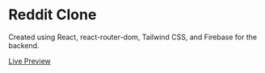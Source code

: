 # Reddit Clone

Created using React, react-router-dom, Tailwind CSS, and Firebase for the backend.

[Live Preview](https://reddit-clone-68c40.web.app/)